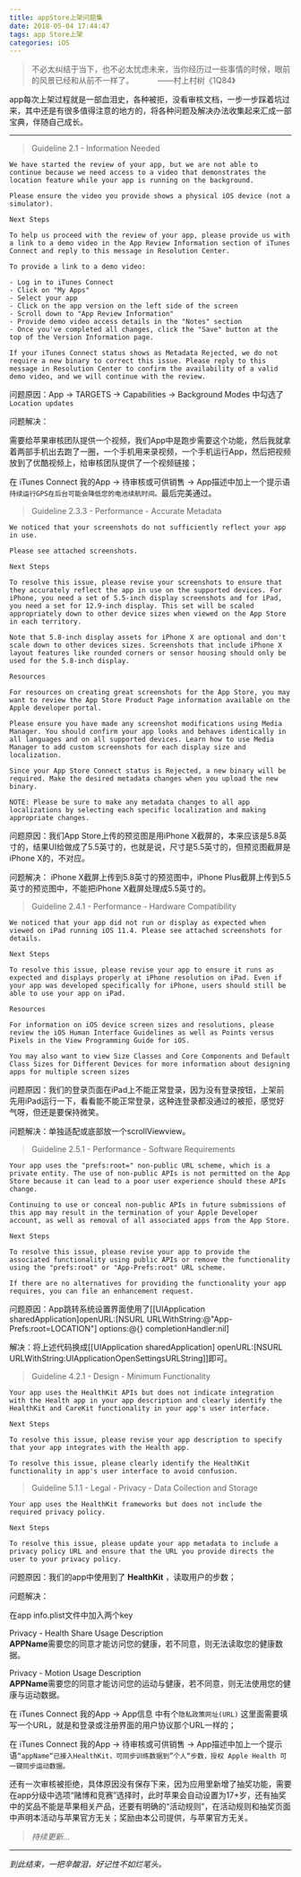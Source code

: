 ```yaml
---
title: appStore上架问题集
date: 2018-05-04 17:44:47
tags: app Store上架
categories: iOS
---
```


> 不必太纠结于当下，也不必太忧虑未来，当你经历过一些事情的时候，眼前的风景已经和从前不一样了。&nbsp;&nbsp;&nbsp;&nbsp;&nbsp;&nbsp;&nbsp;&nbsp;&nbsp;&nbsp;&nbsp;——村上村树《1Q84》

app每次上架过程就是一部血泪史，各种被拒，没看审核文档，一步一步踩着坑过来，其中还是有很多值得注意的地方的，将各种问题及解决办法收集起来汇成一部宝典，伴随自己成长。

<!-- more --->

---

> Guideline 2.1 - Information Needed

```
We have started the review of your app, but we are not able to continue because we need access to a video that demonstrates the location feature while your app is running on the background.

Please ensure the video you provide shows a physical iOS device (not a simulator).

Next Steps

To help us proceed with the review of your app, please provide us with a link to a demo video in the App Review Information section of iTunes Connect and reply to this message in Resolution Center.

To provide a link to a demo video:

- Log in to iTunes Connect
- Click on "My Apps"
- Select your app
- Click on the app version on the left side of the screen
- Scroll down to "App Review Information"
- Provide demo video access details in the "Notes" section
- Once you've completed all changes, click the "Save" button at the top of the Version Information page.

If your iTunes Connect status shows as Metadata Rejected, we do not require a new binary to correct this issue. Please reply to this message in Resolution Center to confirm the availability of a valid demo video, and we will continue with the review.
```
问题原因：App -> TARGETS -> Capabilities -> Background Modes 中勾选了 `Location updates` 

问题解决：

需要给苹果审核团队提供一个视频，我们App中是跑步需要这个功能，然后我就拿着两部手机出去跑了一圈，一个手机用来录视频，一个手机运行App，然后把视频放到了优酷视频上，给审核团队提供了一个视频链接；

在 iTunes Connect 我的App -> 待审核或可供销售 -> App描述中加上一个提示语 `持续运行GPS在后台可能会降低您的电池续航时间。`最后完美通过。

> Guideline 2.3.3 - Performance - Accurate Metadata

```
We noticed that your screenshots do not sufficiently reflect your app in use.

Please see attached screenshots.

Next Steps

To resolve this issue, please revise your screenshots to ensure that they accurately reflect the app in use on the supported devices. For iPhone, you need a set of 5.5-inch display screenshots and for iPad, you need a set for 12.9-inch display. This set will be scaled appropriately down to other device sizes when viewed on the App Store in each territory.

Note that 5.8-inch display assets for iPhone X are optional and don't scale down to other devices sizes. Screenshots that include iPhone X layout features like rounded corners or sensor housing should only be used for the 5.8-inch display. 

Resources

For resources on creating great screenshots for the App Store, you may want to review the App Store Product Page information available on the Apple developer portal.

Please ensure you have made any screenshot modifications using Media Manager. You should confirm your app looks and behaves identically in all languages and on all supported devices. Learn how to use Media Manager to add custom screenshots for each display size and localization.

Since your App Store Connect status is Rejected, a new binary will be required. Make the desired metadata changes when you upload the new binary.

NOTE: Please be sure to make any metadata changes to all app localizations by selecting each specific localization and making appropriate changes.
```

问题原因：我们App Store上传的预览图是用iPhone X截屏的，本来应该是5.8英寸的，结果UI给做成了5.5英寸的，也就是说，尺寸是5.5英寸的，但预览图截屏是iPhone X的，不对应。

问题解决：
iPhone X截屏上传到5.8英寸的预览图中，iPhone Plus截屏上传到5.5英寸的预览图中，不能把iPhone X截屏处理成5.5英寸的。

> Guideline 2.4.1 - Performance - Hardware Compatibility

```
We noticed that your app did not run or display as expected when viewed on iPad running iOS 11.4. Please see attached screenshots for details. 

Next Steps

To resolve this issue, please revise your app to ensure it runs as expected and displays properly at iPhone resolution on iPad. Even if your app was developed specifically for iPhone, users should still be able to use your app on iPad. 

Resources

For information on iOS device screen sizes and resolutions, please review the iOS Human Interface Guidelines as well as Points versus Pixels in the View Programming Guide for iOS. 

You may also want to view Size Classes and Core Components and Default Class Sizes for Different Devices for more information about designing apps for multiple screen sizes
```

问题原因：我们的登录页面在iPad上不能正常登录，因为没有登录按钮，上架前先用iPad运行一下，看看能不能正常登录，这种连登录都没通过的被拒，感觉好气呀，但还是要保持微笑。

问题解决：单独适配或底部放一个scrollViewview。

> Guideline 2.5.1 - Performance - Software Requirements

```
Your app uses the "prefs:root=" non-public URL scheme, which is a private entity. The use of non-public APIs is not permitted on the App Store because it can lead to a poor user experience should these APIs change.

Continuing to use or conceal non-public APIs in future submissions of this app may result in the termination of your Apple Developer account, as well as removal of all associated apps from the App Store.

Next Steps

To resolve this issue, please revise your app to provide the associated functionality using public APIs or remove the functionality using the "prefs:root" or "App-Prefs:root" URL scheme.

If there are no alternatives for providing the functionality your app requires, you can file an enhancement request.
```

问题原因：App跳转系统设置界面使用了[[UIApplication sharedApplication]openURL:[NSURL URLWithString:@"App-Prefs:root=LOCATION"] options:@{} completionHandler:nil]

解决：将上述代码换成[[UIApplication sharedApplication] openURL:[NSURL URLWithString:UIApplicationOpenSettingsURLString]]即可。



> Guideline 4.2.1 - Design - Minimum Functionality

```
Your app uses the HealthKit APIs but does not indicate integration with the Health app in your app description and clearly identify the HealthKit and CareKit functionality in your app's user interface.

Next Steps

To resolve this issue, please revise your app description to specify that your app integrates with the Health app.

To resolve this issue, please clearly identify the HealthKit functionality in app's user interface to avoid confusion.
```


> Guideline 5.1.1 - Legal - Privacy - Data Collection and Storage

```
Your app uses the HealthKit frameworks but does not include the required privacy policy.

Next Steps

To resolve this issue, please update your app metadata to include a privacy policy URL and ensure that the URL you provide directs the user to your privacy policy.
```

问题原因：我们的app中使用到了 **HealthKit** ，读取用户的步数；


问题解决：

在app info.plist文件中加入两个key  

Privacy - Health Share Usage Description  
**APPName**需要您的同意才能访问您的健康，若不同意，则无法读取您的健康数据。  

Privacy - Motion Usage Description  
**APPName**需要您的同意才能访问您的运动与健康，若不同意，则无法使用您的健康与运动数据。

在 iTunes Connect 我的App -> App信息 中有个`隐私政策网址(URL)` 这里面需要填写一个URL，就是和登录或注册界面的用户协议那个URL一样的；

在 iTunes Connect 我的App -> 待审核或可供销售 -> App描述中加上一个提示语`“appName“已接入HealthKit，可同步训练数据到”个人“步数，授权 Apple Health 可一键同步运动数据。`


还有一次审核被拒绝，具体原因没有保存下来，因为应用里新增了抽奖功能，需要在app分级中选项“赌博和竞赛”选择时，此时苹果会自动设置为17+岁，还有抽奖中的奖品不能是苹果相关产品，还要有明确的“活动规则”，在活动规则和抽奖页面中声明本活动与苹果官方无关；奖励由本公司提供，与苹果官方无关。

> *持续更新...*

-----
*到此结束，一把辛酸泪，好记性不如烂笔头。*